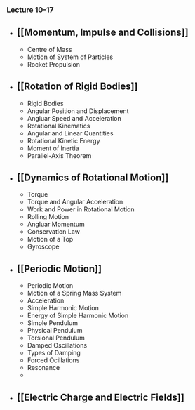### Lecture 10-17
- ## [[Momentum, Impulse and Collisions]]
	- Centre of Mass
	- Motion of System of Particles
	- Rocket Propulsion
- ## [[Rotation of Rigid Bodies]]
	- Rigid Bodies
	- Angular Position and Displacement
	- Angluar Speed and Acceleration
	- Rotational Kinematics
	- Angular and Linear Quantities
	- Rotational Kinetic Energy
	- Moment of Inertia
	- Parallel-Axis Theorem
- ## [[Dynamics of Rotational Motion]]
	- Torque
	- Torque and Angular Acceleration
	- Work and Power in Rotational Motion
	- Rolling Motion
	- Angluar Momentum
	- Conservation Law
	- Motion of a Top
	- Gyroscope
- ## [[Periodic Motion]]
	- Periodic Motion
	- Motion of a Spring Mass System
	- Acceleration
	- Simple Harmonic Motion
	- Energy of Simple Harmonic Motion
	- Simple Pendulum
	- Physical Pendulum
	- Torsional Pendulum
	- Damped Oscillations
	- Types of Damping
	- Forced Ocillations
	- Resonance
	-
- ## [[Electric Charge and Electric Fields]]